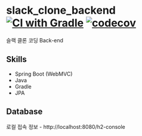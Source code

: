 # slack_clone_backend [![CI with Gradle](https://github.com/SCCPJT/instagram_clone_backend/actions/workflows/gradle.yml/badge.svg?branch=develop)](https://github.com/SCCPJT/instagram_clone_backend/actions/workflows/gradle.yml) [![codecov](https://codecov.io/gh/SCCPJT/instagram_clone_backend/branch/develop/graph/badge.svg?token=9J7U6ZHVXJ)](https://codecov.io/gh/SCCPJT/instagram_clone_backend)


슬랙 클론 코딩 Back-end

## Skills

- Spring Boot (WebMVC)
- Java
- Gradle
- JPA

## Database

로컬 접속 정보 - http://localhost:8080/h2-console
